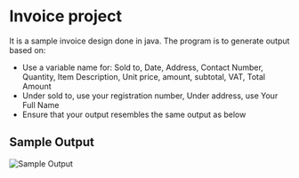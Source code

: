 # Invoice project

It is a sample invoice design done in java. The program is to generate output based on:
* Use a variable name for: Sold to, Date, Address, Contact Number, Quantity, Item Description, Unit price, amount, subtotal, VAT, Total Amount
* Under sold to, use your registration number, Under address, use Your Full Name
* Ensure that your output resembles the same output as below

## Sample Output
![Sample Output](https://github.com/EvansMungai/invoice/assets/69681950/685f9be0-1cd8-4d4c-8332-d289dd626dcd)

